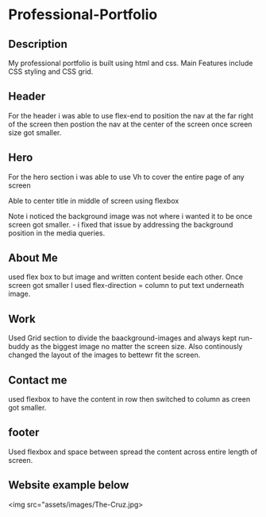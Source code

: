 # Professional-Portfolio

## Description

My professional portfolio is built using html and css. Main Features include CSS styling and CSS grid.

## Header

For the header i was able to use flex-end to position the nav at the far right of the screen then postion the nav at the center of the screen once screen size got smaller.

## Hero

For the hero section i was able to use Vh to cover the entire page of any screen

Able to center title in middle of screen using flexbox

Note i noticed the background image was not where i wanted it to be once screen got smaller.
    - i fixed that issue by addressing the background position in the media queries.

## About Me

used flex box to but image and written content beside each other. Once screen got smaller I used flex-direction = column to put text underneath image.

## Work

Used Grid section to divide the baackground-images and always kept run-buddy as the biggest image no matter the screen size. Also continously changed the layout of the images to bettewr fit the screen.

## Contact me

used flexbox to have the content in row then switched to column as creen got smaller.

## footer

Used flexbox and space between spread the content across entire length of screen.

## Website example below

<img src="assets/images/The-Cruz.jpg>